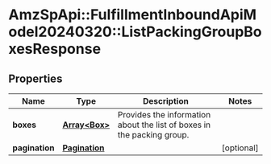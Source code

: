# AmzSpApi::FulfillmentInboundApiModel20240320::ListPackingGroupBoxesResponse

## Properties
Name | Type | Description | Notes
------------ | ------------- | ------------- | -------------
**boxes** | [**Array&lt;Box&gt;**](Box.md) | Provides the information about the list of boxes in the packing group. | 
**pagination** | [**Pagination**](Pagination.md) |  | [optional] 

